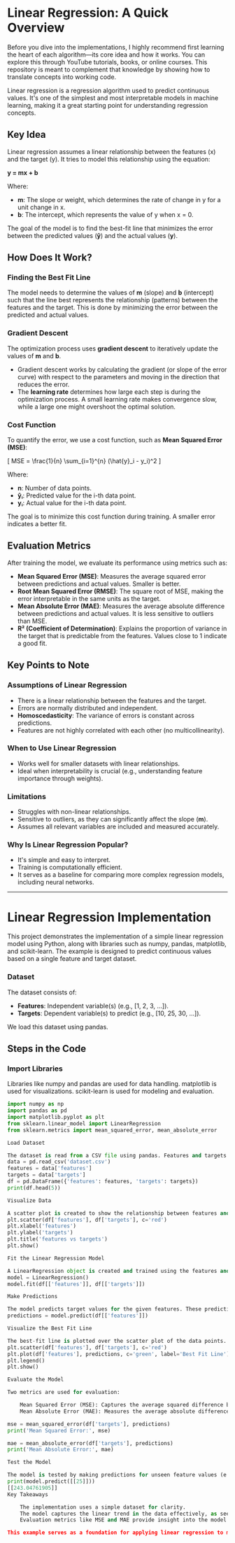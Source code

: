 # Linear Regression: A Quick Overview

Before you dive into the implementations, I highly recommend first learning the heart of each algorithm—its core idea and how it works. You can explore this through YouTube tutorials, books, or online courses. This repository is meant to complement that knowledge by showing how to translate concepts into working code.

Linear regression is a regression algorithm used to predict continuous values. It's one of the simplest and most interpretable models in machine learning, making it a great starting point for understanding regression concepts.

## Key Idea

Linear regression assumes a linear relationship between the features (x) and the target (y). It tries to model this relationship using the equation: 

**y = mx + b**

Where:

- **m**: The slope or weight, which determines the rate of change in y for a unit change in x.
- **b**: The intercept, which represents the value of y when x = 0.

The goal of the model is to find the best-fit line that minimizes the error between the predicted values (**ŷ**) and the actual values (**y**).

## How Does It Work?

### Finding the Best Fit Line

The model needs to determine the values of **m** (slope) and **b** (intercept) such that the line best represents the relationship (patterns) between the features and the target. This is done by minimizing the error between the predicted and actual values.

### Gradient Descent

The optimization process uses **gradient descent** to iteratively update the values of **m** and **b**. 

- Gradient descent works by calculating the gradient (or slope of the error curve) with respect to the parameters and moving in the direction that reduces the error.
- The **learning rate** determines how large each step is during the optimization process. A small learning rate makes convergence slow, while a large one might overshoot the optimal solution.

### Cost Function

To quantify the error, we use a cost function, such as **Mean Squared Error (MSE)**:

\[
MSE = \frac{1}{n} \sum_{i=1}^{n} (\hat{y}_i - y_i)^2
\]

Where:
- **n**: Number of data points.
- **ŷᵢ**: Predicted value for the i-th data point.
- **yᵢ**: Actual value for the i-th data point.

The goal is to minimize this cost function during training. A smaller error indicates a better fit.

## Evaluation Metrics

After training the model, we evaluate its performance using metrics such as:

- **Mean Squared Error (MSE)**: Measures the average squared error between predictions and actual values. Smaller is better.
- **Root Mean Squared Error (RMSE)**: The square root of MSE, making the error interpretable in the same units as the target.
- **Mean Absolute Error (MAE)**: Measures the average absolute difference between predictions and actual values. It is less sensitive to outliers than MSE.
- **R² (Coefficient of Determination)**: Explains the proportion of variance in the target that is predictable from the features. Values close to 1 indicate a good fit.

## Key Points to Note

### Assumptions of Linear Regression
- There is a linear relationship between the features and the target.
- Errors are normally distributed and independent.
- **Homoscedasticity**: The variance of errors is constant across predictions.
- Features are not highly correlated with each other (no multicollinearity).

### When to Use Linear Regression
- Works well for smaller datasets with linear relationships.
- Ideal when interpretability is crucial (e.g., understanding feature importance through weights).

### Limitations
- Struggles with non-linear relationships.
- Sensitive to outliers, as they can significantly affect the slope (**m**).
- Assumes all relevant variables are included and measured accurately.

### Why Is Linear Regression Popular?
- It's simple and easy to interpret.
- Training is computationally efficient.
- It serves as a baseline for comparing more complex regression models, including neural networks.

---

# Linear Regression Implementation

This project demonstrates the implementation of a simple linear regression model using Python, along with libraries such as numpy, pandas, matplotlib, and scikit-learn. The example is designed to predict continuous values based on a single feature and target dataset.

### Dataset

The dataset consists of:
- **Features**: Independent variable(s) (e.g., [1, 2, 3, ...]).
- **Targets**: Dependent variable(s) to predict (e.g., [10, 25, 30, ...]).

We load this dataset using pandas.

## Steps in the Code

### Import Libraries

Libraries like numpy and pandas are used for data handling. matplotlib is used for visualizations. scikit-learn is used for modeling and evaluation.

```python
import numpy as np
import pandas as pd
import matplotlib.pyplot as plt
from sklearn.linear_model import LinearRegression
from sklearn.metrics import mean_squared_error, mean_absolute_error

Load Dataset

The dataset is read from a CSV file using pandas. Features and targets are extracted to create a DataFrame. The first few rows are displayed using print.
data = pd.read_csv('dataset.csv')
features = data['features']
targets = data['targets']
df = pd.DataFrame({'features': features, 'targets': targets})
print(df.head(5))

Visualize Data

A scatter plot is created to show the relationship between features and targets. This step helps us understand the data before applying the model.
plt.scatter(df['features'], df['targets'], c='red')
plt.xlabel('features')
plt.ylabel('targets')
plt.title('features vs targets')
plt.show()

Fit the Linear Regression Model

A LinearRegression object is created and trained using the features and targets. The model learns the best-fit line parameters (slope and intercept).
model = LinearRegression()
model.fit(df[['features']], df[['targets']])

Make Predictions

The model predicts target values for the given features. These predictions are stored for visualization and evaluation.
predictions = model.predict(df[['features']])

Visualize the Best Fit Line

The best-fit line is plotted over the scatter plot of the data points. This visualization helps confirm that the model has captured the trend in the data.
plt.scatter(df['features'], df['targets'], c='red')
plt.plot(df['features'], predictions, c='green', label='Best Fit Line')
plt.legend()
plt.show()

Evaluate the Model

Two metrics are used for evaluation:

    Mean Squared Error (MSE): Captures the average squared difference between actual and predicted values.
    Mean Absolute Error (MAE): Measures the average absolute difference between actual and predicted values.

mse = mean_squared_error(df['targets'], predictions)
print('Mean Squared Error:', mse)

mae = mean_absolute_error(df['targets'], predictions)
print('Mean Absolute Error:', mae)

Test the Model

The model is tested by making predictions for unseen feature values (e.g., 25). The predicted target is printed.
print(model.predict([[25]]))
[[243.04761905]]
Key Takeaways

    The implementation uses a simple dataset for clarity.
    The model captures the linear trend in the data effectively, as seen in the best-fit line.
    Evaluation metrics like MSE and MAE provide insight into the model's error.

This example serves as a foundation for applying linear regression to more complex datasets.
